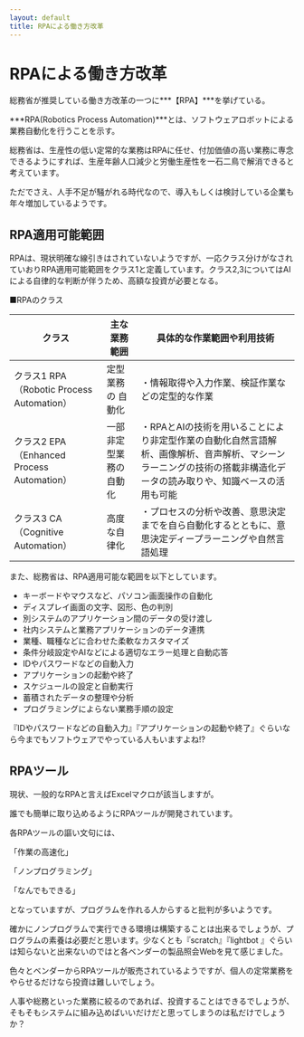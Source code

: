 ```yaml
---
layout: default
title: RPAによる働き方改革
---
```


# RPAによる働き方改革

総務省が推奨している働き方改革の一つに***【RPA】***を挙げている。

***RPA(Robotics Process Automation)***とは、ソフトウェアロボットによる業務自動化を行うことを示す。

総務省は、生産性の低い定常的な業務はRPAに任せ、付加価値の高い業務に専念できるようにすれば、生産年齢人口減少と労働生産性を一石二鳥で解消できると考えています。

ただでさえ、人手不足が騒がれる時代なので、導入もしくは検討している企業も年々増加しているようです。



## RPA適用可能範囲

RPAは、現状明確な線引きはされていないようですが、一応クラス分けがなされていおりRPA適用可能範囲をクラス1と定義しています。クラス2,3についてはAIによる自律的な判断が伴うため、高額な投資が必要となる。

■RPAのクラス

| クラス                                     | 主な業務範囲           | 具体的な作業範囲や利用技術                                   |
| ------------------------------------------ | ---------------------- | ------------------------------------------------------------ |
| クラス1 RPA（Robotic Process Automation）  | 定型業務の 自動化      | ・情報取得や入力作業、検証作業などの定型的な作業             |
| クラス2 EPA（Enhanced Process Automation） | 一部非定型業務の自動化 | ・RPAとAIの技術を用いることにより非定型作業の自動化自然言語解析、画像解析、音声解析、マシーンラーニングの技術の搭載非構造化データの読み取りや、知識ベースの活用も可能 |
| クラス3 CA（Cognitive Automation）         | 高度な自律化           | ・プロセスの分析や改善、意思決定までを自ら自動化するとともに、意思決定ディープラーニングや自然言語処理 |



また、総務省は、RPA適用可能な範囲を以下としています。

- キーボードやマウスなど、パソコン画面操作の自動化
- ディスプレイ画面の文字、図形、色の判別
- 別システムのアプリケーション間のデータの受け渡し
- 社内システムと業務アプリケーションのデータ連携
- 業種、職種などに合わせた柔軟なカスタマイズ
- 条件分岐設定やAIなどによる適切なエラー処理と自動応答
- IDやパスワードなどの自動入力
- アプリケーションの起動や終了
- スケジュールの設定と自動実行
- 蓄積されたデータの整理や分析
- プログラミングによらない業務手順の設定



『IDやパスワードなどの自動入力』『アプリケーションの起動や終了』ぐらいなら今までもソフトウェアでやっている人もいますよね!?



## RPAツール

現状、一般的なRPAと言えばExcelマクロが該当しますが。

誰でも簡単に取り込めるようにRPAツールが開発されています。



各RPAツールの謳い文句には、

  「作業の高速化」

  「ノンプログラミング」

  「なんでもできる」

となっていますが、プログラムを作れる人からすると批判が多いようです。

確かにノンプログラムで実行できる環境は構築することは出来るでしょうが、プログラムの素養は必要だと思います。少なくとも『scratch』『lightbot 』ぐらいは知らないと出来ないのではと各ベンダーの製品照会Webを見て感じました。



色々とベンダーからRPAツールが販売されているようですが、個人の定常業務をやらせるだけなら投資は難しいでしょう。

人事や総務といった業務に絞るのであれば、投資することはできるでしょうが、そもそもシステムに組み込めばいいだけだと思ってしまうのは私だけでしょうか？



